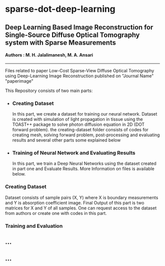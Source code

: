 
# sparse-dot-deep-learning
## Deep Learning Based Image Reconstruction for Single-Source Diffuse Optical Tomography system with Sparse Measurements 
#### Authors : M. H. Jalalimanesh, M. A. Ansari
---

Files related to paper
Low-Cost Sparse-View Diffuse Optical Tomography using Deep-Learning Image Reconstruction
published on "Journal Name"
"paperimage"


This Repository consists of two main parts:

 - ### Creating Dataset
    In this part, we create a  dataset for training our neural network. Dataset is created with simulation of light propagation in tissue using the TOAST++ package to solve photon diffusion equation in 2D (DOT forward problem).  the creating-dataset folder consists of codes for creating mesh, solving forward problem, post-processing and evaluating results and several other parts some explained below

 - ###  Training of Neural Network and Evaluating Results
	In this part, we train a Deep Neural Networks using the dataset created in part one and Evaluate Results. More Information on files is available below.

### Creating Dataset
Dataset consists of sample pairs (X, Y) where X is boundary measurements and Y is absorption coefficient image. Final Output of this part is two matrices for X and Y of all samples. One can request access to the dataset from authors or create one with codes in this part. 

### Training and Evaluation
## ... 

## ... 


